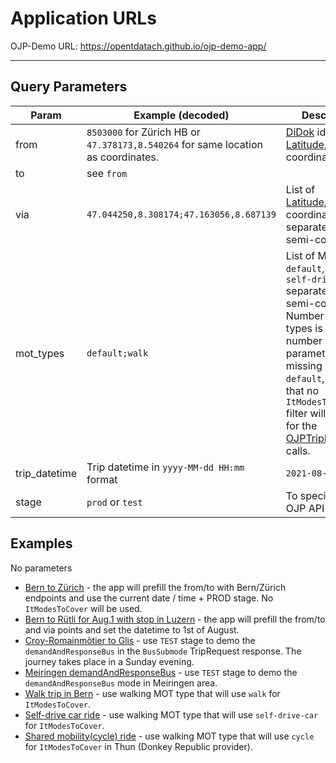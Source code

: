 # Application URLs

OJP-Demo URL: https://opentdatach.github.io/ojp-demo-app/

---- 

## Query Parameters

| Param  | Example (decoded) | Description |
|--|--|--|
|from| `8503000` for Zürich HB or `47.378173,8.540264` for same location as coordinates.|[DiDok](https://opentransportdata.swiss/de/dataset/didok) id or [Latitude,Longitude](https://developers.google.com/maps/documentation/javascript/reference/coordinates) coordinates. |
|to|see `from`| |
|via| `47.044250,8.308174;47.163056,8.687139` | List of [Latitude,Longitude](https://developers.google.com/maps/documentation/javascript/reference/coordinates) coordinates separated by semi-colon `;`. |
|mot_types | `default;walk` | List of MOT types: `default`, `walk`, `self-drive-car` separated by semi-colon `;`. Number of MOT types is equal with number of via parameters + 1 . If missing it will use `default`, meaning that no `ItModesToCover` filter will be used for the [OJPTripRequest](https://opentransportdata.swiss/de/cookbook/ojptriprequest/) calls. |
|trip_datetime| Trip datetime in `yyyy-MM-dd HH:mm` format | `2021-08-01 10:00` |
|stage| `prod` or `test` | To specify the OJP API backend. |

## Examples

No parameters 

- [Bern to Zürich](https://opentdatach.github.io/ojp-demo-app/) - the app will prefill the from/to with Bern/Zürich endpoints and use the current date / time + PROD stage. No `ItModesToCover` will be used.
- [Bern to Rütli for Aug.1 with stop in Luzern](https://opentdatach.github.io/ojp-demo-app/?from=46.941621%2C7.462849&to=8508471&via=47.050180%2C8.310180&mot_types=default%3Bdefault&trip_datetime=2021-08-01+10%3A00&stage=prod) - the app will prefill the from/to and via points and set the datetime to 1st of August.
- [Croy-Romainmôtier to Glis](https://opentdatach.github.io/ojp-demo-app/?from=46.673066%2C6.462309&to=46.311076%2C7.977560&mot_types=default&trip_datetime=2021-07-25+17%3A45&stage=test) - use `TEST` stage to demo the `demandAndResponseBus` in the `BusSubmode` TripRequest response. The journey takes place in a Sunday evening.
- [Meiringen demandAndResponseBus](https://opentdatach.github.io/ojp-demo-app/?from=46.691000%2C8.223430&to=46.726650%2C8.222980&stage=test) - use `TEST` stage to demo the `demandAndResponseBus` mode in Meiringen area.
- [Walk trip in Bern](https://opentdatach.github.io/ojp-demo-app/?from=46.933946%2C7.440027&to=46.947515%2C7.466062&via=46.936732%2C7.447386&mot_types=walk%3Bdefault&trip_datetime=2021-07-06+10%3A00&stage=test) - use walking MOT type that will use `walk` for `ItModesToCover`.
- [Self-drive car ride](https://opentdatach.github.io/ojp-demo-app/?from=46.882350%2C7.470718&to=46.964427%2C7.432219&via=46.948819%2C7.439128&mot_types=self-drive-car%3Bdefault&trip_datetime=2021-07-06+10%3A00&stage=test) - use walking MOT type that will use `self-drive-car` for `ItModesToCover`.
- [Shared mobility(cycle) ride](https://opentdatach.github.io/ojp-demo-app/?from=46.743506%2C7.590045&to=46.745899%2C7.637482&via=46.743386%2C7.595724&mot_types=walk%3Bshared-mobility&trip_datetime=2021-07-06+10%3A00&stage=test) - use walking MOT type that will use `cycle` for `ItModesToCover` in Thun (Donkey Republic provider).
